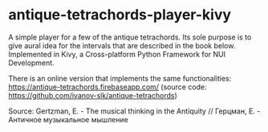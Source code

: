 # antique-tetrachords-player-kivy
A simple player for a few of the antique tetrachords. Its sole purpose is to give aural idea for the intervals that are described in the book below.
Implemented in Kivy, a Cross-platform Python Framework for NUI Development.

There is an online version that implements the same functionalities:
https://antique-tetrachords.firebaseapp.com/
(source code: https://github.com/ivanov-slk/antique-tetrachords)

Source: Gertzman, E. - The musical thinking in the Antiquity // Герцман, Е. - Античное музыкальное мышление
